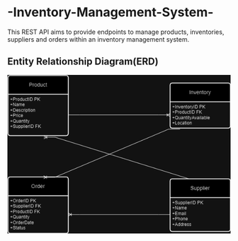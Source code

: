 # -Inventory-Management-System-
This REST API aims to provide endpoints to manage products, inventories, suppliers and orders within an inventory management system.
## Entity Relationship Diagram(ERD)
![Inventory Management System ERD](https://github.com/AbuEideh/-Inventory-Management-System-/blob/main/ERD.drawio.png?raw=true)
